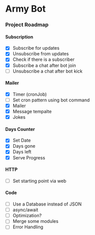 # Army Bot
### Project Roadmap
  #### Subscription
  - [x] Subscribe for updates
  - [x] Unsubscribe from updates
  - [x] Check if there is a subscriber
  - [x] Subscribe a chat after bot join
  - [ ] Unsubscribe a chat after bot kick
  #### Mailer
  - [x] Timer (cronJob)
  - [ ] Set cron pattern using bot command 
  - [x] Mailer
  - [x] Message tempalte
  - [x] Jokes
  #### Days Counter
  - [x] Set Date
  - [x] Days gone
  - [x] Days left
  - [x] Serve Progress
  #### HTTP
  - [ ] Set starting point via web
  #### Code
  - [ ] Use a Database instead of JSON
  - [ ] async/await
  - [ ] Optimization?
  - [ ] Merge some modules
  - [ ] Error Handling